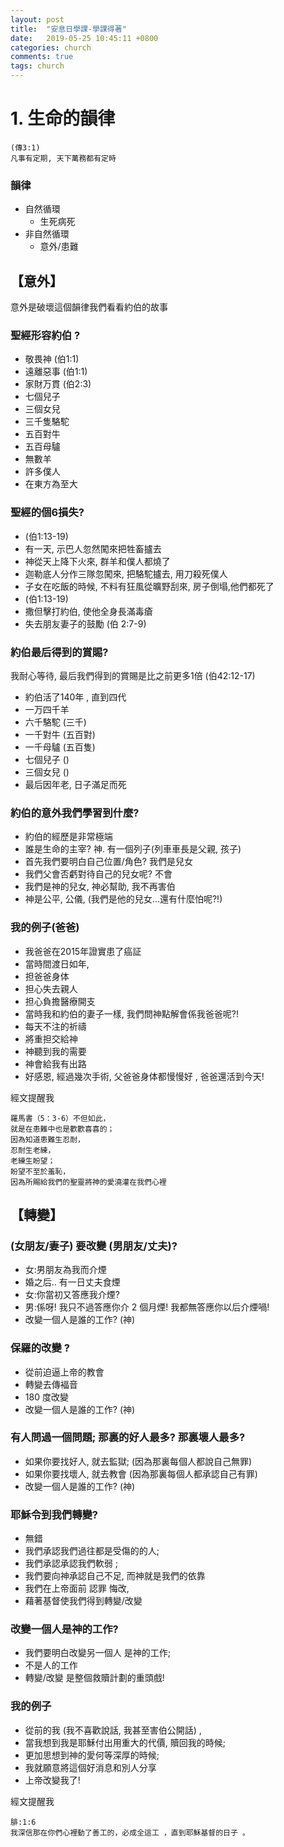 ```yaml
---
layout: post
title:  "安息日學課-學課得著"
date:   2019-05-25 10:45:11 +0800
categories: church
comments: true
tags: church 
---
```




# 1. 生命的韻律

~~~ 
(傳3:1)
凡事有定期, 天下萬務都有定時 
~~~

### 韻律
-  自然循環
    - 生死病死
- 非自然循環 
    - 意外/患難  


## 【意外】


意外是破壞這個韻律我們看看約伯的故事

### 聖經形容約伯  ?
- 敬畏神 (伯1:1)
- 遠離惡事 (伯1:1)
- 家財万貫 (伯2:3) 
- 七個兒子 
- 三個女兒 
- 三千隻駱駝 
- 五百對牛 
- 五百母驢
- 無數羊
- 許多僕人
- 在東方為至大

### 聖經的個6損失? 
- (伯1:13-19) 
- 有一天, 示巴人忽然闖來把牲畜攎去  
- 神從天上降下火來, 群羊和僕人都燒了
- 迦勒底人分作三隊忽闖來, 把駱駝攎去, 用刀殺死僕人
- 子女在吃飯的時候, 不料有狂風從曠野刮來, 房子倒塌,他們都死了
- (伯1:13-19) 
- 撒但擊打約伯, 使他全身長滿毒瘡
- 失去朋友妻子的鼓勵 (伯 2:7-9)


### 約伯最后得到的賞賜? 
我耐心等待, 最后我們得到的賞賜是比之前更多1倍 (伯42:12-17)
- 約伯活了140年 , 直到四代
- 一万四千羊 
- 六千駱駝  (三千)
- 一千對牛  (五百對)
- 一千母驢  (五百隻) 
- 七個兒子  ()
- 三個女兒  ()
- 最后因年老, 日子滿足而死

### 約伯的意外我們學習到什麼?
- 約伯的經歷是非常極端
- 誰是生命的主宰? 神. 有一個列子(列車車長是父親, 孩子) 
- 首先我們要明白自己位置/角色? 我們是兒女
- 我們父會否虧對待自己的兒女呢? 不會
- 我們是神的兒女, 神必幫助, 我不再害伯 
- 神是公平, 公儀, (我們是他的兒女...還有什麼怕呢?!)


### 我的例子(爸爸)
- 我爸爸在2015年證實患了癌証
- 當時間渡日如年, 
- 担爸爸身体
- 担心失去親人
- 担心負擔醫療開支
- 當時我和約伯的妻子一樣, 我們問神點解會係我爸爸呢?!
- 每天不注的祈禱
- 將重担交給神
- 神聽到我的需要
- 神會給我有出路
- 好感恩, 經過幾次手術, 父爸爸身体都慢慢好 , 爸爸還活到今天! 

經文提醒我
~~~
羅馬書（5：3-6）不但如此，
就是在患難中也是歡歡喜喜的；
因為知道患難生忍耐， 
忍耐生老練，
老練生盼望； 
盼望不至於羞恥，
因為所賜給我們的聖靈將神的愛澆灌在我們心裡
~~~



## 【轉變】


###  (女朋友/妻子) 要改變 (男朋友/丈夫)?
- 女:男朋友為我而介煙 
- 婚之后.. 有一日丈夫食煙
- 女:你當初又答應我介煙?
- 男:係呀! 我只不過答應你介 2 個月煙! 我都無答應你以后介煙喎!
- 改變一個人是誰的工作? (神)


### 保羅的改變 ?
- 從前迫逼上帝的教會
- 轉變去傳褔音
- 180 度改變
- 改變一個人是誰的工作? (神)


### 有人問過一個問題; 那裏的好人最多? 那裏壞人最多?
- 如果你要找好人, 就去監獄; (因為那裏每個人都說自己無罪)
- 如果你要找壞人, 就去教會 (因為那裏每個人都承認自己有罪)
- 改變一個人是誰的工作? (神)

### 耶穌令到我們轉變?
- 無錯
- 我們承認我們過往都是受傷的的人;
- 我們承認承認我們軟弱 ;
- 我們要向神承認自己不足, 而神就是我們的依靠
- 我們在上帝面前 認罪 悔改, 
- 藉著基督使我們得到轉變/改變 
 

### 改變一個人是神的工作?
- 我們要明白改變另一個人 是神的工作;
- 不是人的工作
- 轉變/改變 是整個救贖計劃的重頭戲!


### 我的例子 
- 從前的我 (我不喜歡說話, 我甚至害伯公開話) , 
- 當我想到我是耶穌付出用重大的代價, 贖回我的時候; 
- 更加思想到神的愛何等深厚的時候;    
- 我就願意將這個好消息和別人分享
- 上帝改變我了!

經文提醒我
~~~
腓:1:6 
我深信那在你們心裡動了善工的，必成全這工 ，直到耶穌基督的日子 。
~~~




